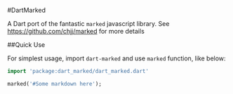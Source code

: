 #DartMarked

A Dart port of the fantastic `marked` javascript library.
See https://github.com/chjj/marked for more details

##Quick Use

For simplest usage, import `dart-marked` and use `marked` function, like below:

```dart
import 'package:dart_marked/dart_marked.dart'

marked('#Some markdown here');
```

